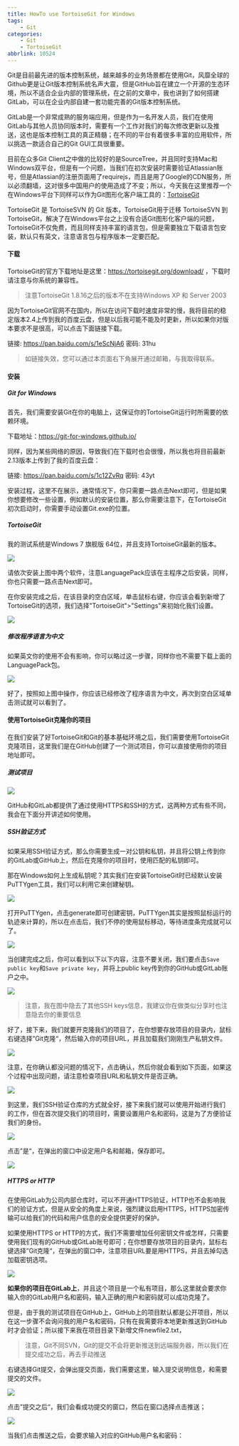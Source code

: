 ```yaml
---
title: HowTo use TortoiseGit for Windows
tags: 
    - Git
categories: 
    - Git
    - TortoiseGit
abbrlink: 10524
---
```


Git是目前最先进的版本控制系统，越来越多的业务场景都在使用Git，风靡全球的Github更是让Git版本控制系统名声大震，但是GitHub旨在建立一个开源的生态环境，所以不适合企业内部的管理系统，在之前的文章中，我也讲到了如何搭建GitLab，可以在企业内部自建一套功能完善的Git版本控制系统。

GitLab是一个非常成熟的服务端应用，但是作为一名开发人员，我们在使用GitLab与其他人员协同版本时，需要有一个工作对我们的每次修改更新以及推送，这也是版本控制工具的真正精髓；在不同的平台有着很多丰富的应用软件，所以挑选一款适合自己的Git GUI工具很重要。

目前在众多Git Client之中做的比较好的是SourceTree，并且同时支持Mac和Windows双平台，但是有一个问题，当我们在初次安装时需要验证Atlassian账号，但是Atlassian的注册页面用了requirejs，而且是用了Google的CDN服务，所以必须翻墙，这对很多中国用户的使用造成了不变；所以，今天我在这里推荐一个在Windows平台下同样可以作为Git图形化客户端工具的：[TortoiseGit][1]



TortoiseGit 是 TortoiseSVN 的 Git 版本，TortoiseGit用于迁移 TortoiseSVN 到 TortoiseGit，解决了在Windows平台之上没有合适Git图形化客户端的问题，TortoiseGit不仅免费，而且同样支持丰富的语言包，但是需要独立下载语言包安装，默认只有英文，注意语言包与程序版本一定要匹配。

#### 下载

TortoiseGit的官方下载地址是这里：https://tortoisegit.org/download/ ，下载时请注意与你系统的兼容性。

> 注意TortoiseGit 1.8.16之后的版本不在支持Windows XP 和 Server 2003

因为TortoiseGit官网不在国内，所以在访问下载时速度非常的慢，我将目前的稳定版本2.4上传到我的百度云盘，但是以后我可能不能及时更新，所以如果你对版本要求不是很高，可以点击下面链接下载。

链接: https://pan.baidu.com/s/1eScNjA6 密码: 31hu

> 如链接失效，您可以通过本页面右下角展开通过邮箱，与我取得联系。

#### 安装

##### Git for Windows

首先，我们需要安装Git在你的电脑上，这保证你的TortoiseGit运行时所需要的依赖环境。

下载地址：https://git-for-windows.github.io/

同样，因为某些网络的原因，导致我们在下载时也会很慢，所以我也将目前最新2.13版本上传到了我的百度云盘：

链接: https://pan.baidu.com/s/1c12ZvRq 密码: 43yt

安装过程，这里不在展示，通常情况下，你只需要一路点击Next即可，但是如果你想要修改一些设置，例如默认的安装位置，那么你需要注意下，在TortoiseGit初次启动时，你需要手动设置Git.exe的位置。

##### TortoiseGit

我的测试系统是Windows 7 旗舰版 64位，并且支持TortoiseGit最新的版本。

![][image-1]

请依次安装上图中两个软件，注意LanguagePack应该在主程序之后安装，同样，你也只需要一路点击Next即可。

在你安装完成之后，在该目录的空白区域，单击鼠标右键，你应该会看到新增了TortoiseGit的选项，我们选择"TortoiseGit"\>"Settings"来初始化我们设置。

![][image-2]



##### 修改程序语言为中文

如果英文你的使用不会有影响，你可以略过这一步骤，同样你也不需要下载上面的LanguagePack包。

![][image-3]

好了，按照如上图中操作，你应该已经修改了程序语言为中文，再次到空白区域单击测试就可以看到了。



#### 使用TortoiseGit克隆你的项目

在我们安装了好TortoiseGit和Git的基本基础环境之后，我们需要使用TortoiseGit克隆项目，这里我们是在GitHub创建了一个测试项目，你可以直接使用你的项目地址即可。

##### 测试项目

![][image-4]

GitHub和GitLab都提供了通过使用HTTPS和SSH的方式，这两种方式有些不同，我会在下面分开讲述如何使用。

##### SSH验证方式

如果采用SSH验证方式，那么你需要生成一对公钥和私钥，并且将公钥上传到你的GitLab或GitHub上，然后在克隆你的项目时，使用匹配的私钥即可。

那在Windows如何上生成私钥呢？其实我们在安装TortoiseGit时已经默认安装PuTTYgen工具，我们可以利用它来创建秘钥。

![][image-5]

打开PuTTYgen，点击generate即可创建密钥，PuTTYgen其实是按照鼠标运行的轨迹来计算的，所以在点击后，我们不停的使用鼠标移动，等待进度条完成就可以了。

![][image-6]

当创建完成之后，你可以看到以下以下内容，注意不要关闭，我们要点击<code>Save public key</code>和<code>Save private key</code>，并将上public key传到你的GitHub或GitLab账户之中。

![][image-7]

> 注意，我在图中隐去了其他SSH keys信息，我建议你在做类似分享时也注意隐去你的重要信息

好了，接下来，我们就要开克隆我们的项目了，在你想要存放项目的目录内，鼠标右键选择”Git克隆“，然后输入你的项目URL，并且加载我们刚刚生产私钥文件。

![][image-8]

注意，在你确认都没问题的情况下，点击确认，然后你就会看到如下页面，如果这个过程中出现问题，请注意检查项目URL和私钥文件是否正确。

![][image-9]

到这里，我们SSH验证仓库的方式就全好，接下来我们就可以使用开始进行我们的工作，但在首次提交我们的项目时，需要设置用户名和密码，这是为了方便验证我们的身份。

![][image-10]

点击”是“，在弹出的窗口中设定用户名和邮箱，保存即可。

![][image-11]



##### HTTPS or HTTP

在使用GitLab为公司内部仓库时，可以不开通HTTPS验证，HTTP也不会影响我们的验证方式，但是从安全的角度上来说，强烈建议启用HTTPS，HTTPS加密传输可以给我们的代码和用户信息的安全提供更好的保护。

如果使用HTTPS or HTTP的方式，我们不需要增加任何密钥文件或怎样，只需要使用我们现有的GitHub或GitLab账号即可；在你想要存放项目的目录内，鼠标右键选择”Git克隆“，在弹出的窗口中，注意项目URL要是用HTTPS，并且去掉勾选加载密钥选项。

![][image-12]

**如果你的项目在GitLab上**，并且这个项目是一个私有项目，那么这里就会要求你输入你的GitLab用户名和密码，输入正确的用户和密码就可以成功克隆了。



但是，由于我的测试项目在GitHub上，GitHub上的项目默认都是公开项目，所以在这一步骤不会询问我的用户名和密码，只有在我需要将本地更新推送到GitHub时才会验证；所以接下来我在项目目录下新增文件newfile2.txt，

> 注意，Git不同SVN，Git的提交不会将更新推送到远端服务器，所以我们在提交成功之后，再去手动推送



右键选择Git提交，会弹出提交页面，我们需要这里，输入提交说明信息，和需要提交的文件。

![][image-13]

点击”提交之后“，我们会看成功提交的窗口，然后在窗口选择点击推送；

![][image-14]

当我们点击推送之后，会要求输入对应的GitHub用户名和密码：

[1]:	https://tortoisegit.org/

[image-1]:	https://samzong.oss-cn-shenzhen.aliyuncs.com/blog/q39b4.jpg
[image-2]:	https://samzong.oss-cn-shenzhen.aliyuncs.com/blog/educ5.jpg
[image-3]:	https://samzong.oss-cn-shenzhen.aliyuncs.com/blog/afmvd.jpg
[image-4]:	https://samzong.oss-cn-shenzhen.aliyuncs.com/blog/ot84j.jpg
[image-5]:	https://samzong.oss-cn-shenzhen.aliyuncs.com/blog/dh1fb.jpg
[image-6]:	https://samzong.oss-cn-shenzhen.aliyuncs.com/blog/2uyf3.jpg
[image-7]:	https://samzong.oss-cn-shenzhen.aliyuncs.com/blog/stgw9.jpg
[image-8]:	https://samzong.oss-cn-shenzhen.aliyuncs.com/blog/y7dsh.jpg
[image-9]:	https://samzong.oss-cn-shenzhen.aliyuncs.com/blog/bltrs.jpg
[image-10]:	https://samzong.oss-cn-shenzhen.aliyuncs.com/blog/07sxd.jpg
[image-11]:	https://samzong.oss-cn-shenzhen.aliyuncs.com/blog/wid9v.jpg
[image-12]:	https://samzong.oss-cn-shenzhen.aliyuncs.com/blog/givvr.jpg
[image-13]:	https://samzong.oss-cn-shenzhen.aliyuncs.com/blog/ata4r.jpg
[image-14]:	https://samzong.oss-cn-shenzhen.aliyuncs.com/blog/q4cq7.jpg